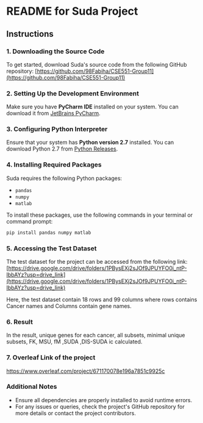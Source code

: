 # README for Suda Project

## Instructions

### 1. Downloading the Source Code
To get started, download Suda's source code from the following GitHub repository:
[https://github.com/98Fabiha/CSE551-Group11](https://github.com/98Fabiha/CSE551-Group11)

### 2. Setting Up the Development Environment
Make sure you have **PyCharm IDE** installed on your system. You can download it from [JetBrains PyCharm](https://www.jetbrains.com/pycharm/).

### 3. Configuring Python Interpreter
Ensure that your system has **Python version 2.7** installed. You can download Python 2.7 from [Python Releases](https://www.python.org/downloads/release/python-2718/).

### 4. Installing Required Packages
Suda requires the following Python packages:

- `pandas`
- `numpy`
- `matlab`

To install these packages, use the following commands in your terminal or command prompt:

```bash
pip install pandas numpy matlab
```

### 5. Accessing the Test Dataset
The test dataset for the project can be accessed from the following link:
[https://drive.google.com/drive/folders/1PBysEXj2sJOf9JPUYFO0i_ntP-IbbAYz?usp=drive_link](https://drive.google.com/drive/folders/1PBysEXj2sJOf9JPUYFO0i_ntP-IbbAYz?usp=drive_link)

Here, the test dataset contain 18 rows and 99 columns where rows contains Cancer names and Columns contain gene names.



### 6. Result

In the result, unique genes for each cancer, all subsets, minimal unique subsets, FK, MSU, fM ,SUDA ,DIS-SUDA ic calculated.

### 7. Overleaf Link of the project

https://www.overleaf.com/project/671170078e196a7851c9925c

### Additional Notes
- Ensure all dependencies are properly installed to avoid runtime errors.
- For any issues or queries, check the project's GitHub repository for more details or contact the project contributors.
